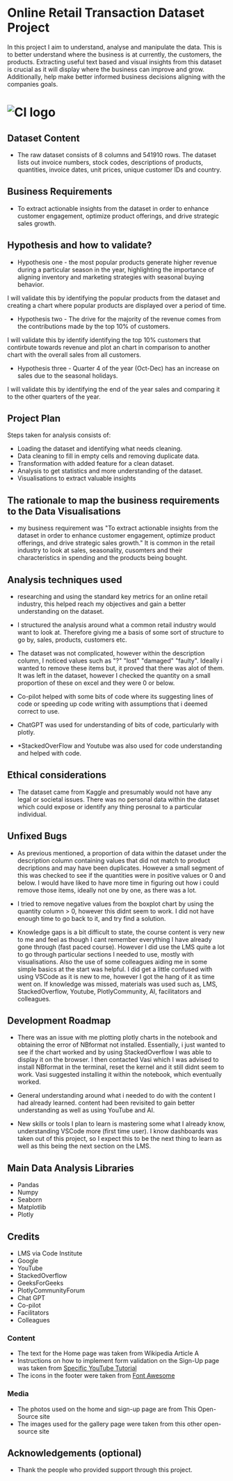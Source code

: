 # Online Retail Transaction Dataset Project

In this project I aim to understand, analyse and manipulate the data. This is to better understand where the business is at currently, the customers, the products. Extracting useful text based and visual insights from this dataset is crucial as it will display where the business can improve and grow. Additionally, help make better informed business decisions aligning with the companies goals.

# ![CI logo](https://codeinstitute.s3.amazonaws.com/fullstack/ci_logo_small.png)


## Dataset Content
* The raw dataset consists of 8 columns and 541910 rows. The dataset lists out invoice numbers, stock codes, descriptions of products, quantities, invoice dates, unit prices, unique customer IDs and country. 


## Business Requirements
* To extract actionable insights from the dataset in order to enhance customer engagement, optimize product offerings, and drive strategic sales growth.


## Hypothesis and how to validate?
* Hypothesis one - the most popular products generate higher revenue during a particular season in the year, highlighting the importance of aligning inventory and marketing strategies with seasonal buying behavior.

I will validate this by identifying the popular products from the dataset and creating a chart where popular products are displayed over a period of time.

* Hypothesis two - The drive for the majority of the revenue comes from the contributions made by the top 10% of customers.

I will validate this by identify identifying the top 10% customers that contirbute towards revenue and plot an chart in comparison to another chart with the overall sales from all customers. 

* Hypothesis three - Quarter 4 of the year (Oct-Dec) has an increase on sales due to the seasonal holidays.

I will validate this by identifying the end of the year sales and comparing it to the other quarters of the year.

## Project Plan
Steps taken for analysis consists of:
* Loading the dataset and identifying what needs cleaning.
* Data cleaning to fill in empty cells and removing duplicate data. 
* Transformation with added feature for a clean dataset. 
* Analysis to get statistics and more understanding of the dataset.
* Visualisations to extract valuable insights

## The rationale to map the business requirements to the Data Visualisations
* my business requirement was "To extract actionable insights from the dataset in order to enhance customer engagement, optimize product offerings, and drive strategic sales growth." It is common in the retail industry to look at sales, seasonality, cusomters and their characteristics in spending and the products being bought. 

## Analysis techniques used
* researching and using the standard key metrics for an online retail industry, this helped reach my objectives and gain a better understanding on the dataset. 

* I structured the analysis around what a common retail industry would want to look at. Therefore giving me a basis of some sort of structure to go by, sales, products, customers etc.

* The dataset was not complicated, however within the description column, I noticed values such as "?" "lost" "damaged" "faulty". Ideally i wanted to remove these items but, it proved that there was alot of them. It was left in the dataset, however I checked the quantity on a small proportion of these on excel and they were 0 or below.

* Co-pilot helped with some bits of code where its suggesting lines of code or speeding up code writing with assumptions that i deemed correct to use. 

* ChatGPT was used for understanding of bits of code, particularly with plotly.

* *StackedOverFlow and Youtube was also used for code understanding and helped with code.

## Ethical considerations
* The dataset came from Kaggle and presumably would not have any legal or societal issues. There was no personal data within the dataset which could expose or identify any thing perosnal to a particular individual.

## Unfixed Bugs
* As previous mentioned, a proportion of data within the dataset under the description column containing values that did not match to product decriptions and may have been duplicates. However a small segment of this was checked to see if the quantities were in positive values or 0 and below. I would have liked to have more time in figuring out how i could remove those items, ideally not one by one, as there was a lot. 

* I tried to remove negative values from the boxplot chart by using the quantity column > 0, however this didnt seem to work. I did not have enough time to go back to it, and try find a solution.

* Knowledge gaps is a bit difficult to state, the course content is very new to me and feel as though I cant remember everything I have already gone through (fast paced course). However I did use the LMS quite a lot to go through particular sections I needed to use, mostly with visualisations. Also the use of some colleagues aiding me in some simple basics at the start was helpful. I did get a little confused with using VSCode as it is new to me, however I got the hang of it as time went on. If knowledge was missed, materials was used such as, LMS, StackedOverflow, Youtube, PlotlyCommunity, AI, facilitators and colleagues.


## Development Roadmap
* There was an issue with me plotting plotly charts in the notebook and obtaining the error of NBformat not installed. Essentially, i just wanted to see if the chart worked and by using StackedOverflow I was able to display it on the browser. I then contacted Vasi which I was advised to install NBformat in the terminal, reset the kernel and it still didnt seem to work. Vasi suggested installing it within the notebook, which eventually worked.

* General understanding around what i needed to do with the content I had already learned. content had been revisited to gain better understanding as well as using YouTube and AI.

* New skills or tools I plan to learn is mastering some what I already know, understanding VSCode more (first time user). I know dashboards was taken out of this project, so I expect this to be the next thing to learn as well as this being the next section on the LMS. 

## Main Data Analysis Libraries
* Pandas
* Numpy
* Seaborn
* Matplotlib
* Plotly


## Credits 
* LMS via Code Institute
* Google
* YouTube
* StackedOverflow
* GeeksForGeeks
* PlotlyCommunityForum
* Chat GPT
* Co-pilot
* Facilitators
* Colleagues



### Content 

- The text for the Home page was taken from Wikipedia Article A
- Instructions on how to implement form validation on the Sign-Up page was taken from [Specific YouTube Tutorial](https://www.youtube.com/)
- The icons in the footer were taken from [Font Awesome](https://fontawesome.com/)

### Media

- The photos used on the home and sign-up page are from This Open-Source site
- The images used for the gallery page were taken from this other open-source site



## Acknowledgements (optional)
* Thank the people who provided support through this project.